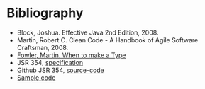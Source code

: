 # Bibliography

* Block, Joshua. Effective Java 2nd Edition, 2008.
* Martin, Robert C. Clean Code - A Handbook of Agile Software Craftsman, 2008.
* [Fowler, Martin. When to make a Type](http://martinfowler.com/ieeeSoftware/whenType.pdf)
* JSR 354, [specification](https://www.jcp.org/en/jsr/detail?id=354)
* Github JSR 354, [source-code](https://github.com/JavaMoney)
* [Sample code](https://github.com/otaviojava/money-api-book-samples)
